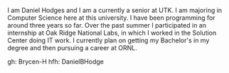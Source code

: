 I am Daniel Hodges and I am a currently a senior at UTK. I am majoring in Computer Science here at this university. I have been programming for around three years so far. Over the past summer
I participated in an internship at Oak Ridge National Labs, in which I worked in the Solution Center doing IT work. I currently plan on getting my Bachelor's in my degree and then pursuing a career at ORNL. 

gh: Brycen-H
hfh: DanielBHodge
